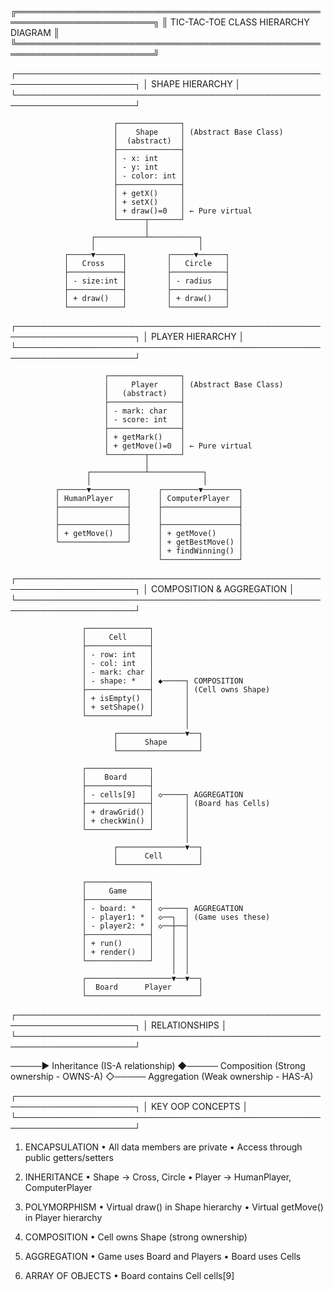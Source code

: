 ╔════════════════════════════════════════════════════════════════════════╗
║              TIC-TAC-TOE CLASS HIERARCHY DIAGRAM                       ║
╚════════════════════════════════════════════════════════════════════════╝

┌─────────────────────────────────────────────────────────────────────┐
│                         SHAPE HIERARCHY                              │
└─────────────────────────────────────────────────────────────────────┘

                           ┌──────────────┐
                           │    Shape     │ (Abstract Base Class)
                           │  (abstract)  │
                           ├──────────────┤
                           │ - x: int     │
                           │ - y: int     │
                           │ - color: int │
                           ├──────────────┤
                           │ + getX()     │
                           │ + setX()     │
                           │ + draw()=0   │ ← Pure virtual
                           └──────┬───────┘
                                  │
                      ┌───────────┴───────────┐
                      │                       │
                ┌─────▼──────┐         ┌─────▼──────┐
                │   Cross    │         │   Circle   │
                ├────────────┤         ├────────────┤
                │ - size:int │         │ - radius   │
                ├────────────┤         ├────────────┤
                │ + draw()   │         │ + draw()   │
                └────────────┘         └────────────┘

┌─────────────────────────────────────────────────────────────────────┐
│                        PLAYER HIERARCHY                              │
└─────────────────────────────────────────────────────────────────────┘

                         ┌────────────────┐
                         │     Player     │ (Abstract Base Class)
                         │   (abstract)   │
                         ├────────────────┤
                         │ - mark: char   │
                         │ - score: int   │
                         ├────────────────┤
                         │ + getMark()    │
                         │ + getMove()=0  │ ← Pure virtual
                         └────────┬───────┘
                                  │
                     ┌────────────┴────────────┐
                     │                         │
              ┌──────▼────────┐      ┌────────▼────────┐
              │ HumanPlayer   │      │ ComputerPlayer  │
              ├───────────────┤      ├─────────────────┤
              │               │      │                 │
              ├───────────────┤      ├─────────────────┤
              │ + getMove()   │      │ + getMove()     │
              └───────────────┘      │ + getBestMove() │
                                     │ + findWinning() │
                                     └─────────────────┘

┌─────────────────────────────────────────────────────────────────────┐
│                    COMPOSITION & AGGREGATION                         │
└─────────────────────────────────────────────────────────────────────┘

                    ┌──────────────┐
                    │     Cell     │
                    ├──────────────┤
                    │ - row: int   │
                    │ - col: int   │
                    │ - mark: char │
                    │ - shape: *   │ ◆─────┐ COMPOSITION
                    ├──────────────┤       │ (Cell owns Shape)
                    │ + isEmpty()  │       │
                    │ + setShape() │       │
                    └──────────────┘       │
                                           │
                           ┌───────────────▼──┐
                           │      Shape       │
                           └──────────────────┘

                    ┌──────────────┐
                    │    Board     │
                    ├──────────────┤
                    │ - cells[9]   │ ◇─────┐ AGGREGATION
                    ├──────────────┤       │ (Board has Cells)
                    │ + drawGrid() │       │
                    │ + checkWin() │       │
                    └──────────────┘       │
                                           │
                           ┌───────────────▼──┐
                           │      Cell        │
                           └──────────────────┘

                    ┌──────────────┐
                    │     Game     │
                    ├──────────────┤
                    │ - board: *   │ ◇─────┐ AGGREGATION
                    │ - player1: * │ ◇──┐  │ (Game uses these)
                    │ - player2: * │ ◇──┼──┤
                    ├──────────────┤    │  │
                    │ + run()      │    │  │
                    │ + render()   │    │  │
                    └──────────────┘    │  │
                                        │  │
                    ┌───────────────────▼──▼──┐
                    │  Board      Player      │
                    └─────────────────────────┘

┌─────────────────────────────────────────────────────────────────────┐
│                        RELATIONSHIPS                                 │
└─────────────────────────────────────────────────────────────────────┘

  ─────▶   Inheritance (IS-A relationship)
  ◆─────   Composition (Strong ownership - OWNS-A)
  ◇─────   Aggregation (Weak ownership - HAS-A)

┌─────────────────────────────────────────────────────────────────────┐
│                     KEY OOP CONCEPTS                                 │
└─────────────────────────────────────────────────────────────────────┘

1. ENCAPSULATION
   • All data members are private
   • Access through public getters/setters

2. INHERITANCE
   • Shape → Cross, Circle
   • Player → HumanPlayer, ComputerPlayer

3. POLYMORPHISM
   • Virtual draw() in Shape hierarchy
   • Virtual getMove() in Player hierarchy

4. COMPOSITION
   • Cell owns Shape (strong ownership)

5. AGGREGATION
   • Game uses Board and Players
   • Board uses Cells

6. ARRAY OF OBJECTS
   • Board contains Cell cells[9]
